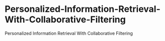 # Personalized-Information-Retrieval-With-Collaborative-Filtering
Personalized Information Retrieval With Collaborative Filtering
